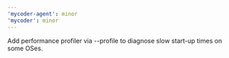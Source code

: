```yaml
---
'mycoder-agent': minor
'mycoder': minor
---
```


Add performance profiler via --profile to diagnose slow start-up times on some OSes.
